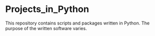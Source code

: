 # Projects_in_Python
This repository contains scripts and packages written in Python. The purpose of the written software varies. 
